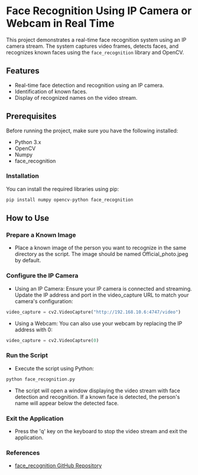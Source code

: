 # Face Recognition Using IP Camera or Webcam in Real Time

This project demonstrates a real-time face recognition system using an IP camera stream. The system captures video frames, detects faces, and recognizes known faces using the `face_recognition` library and OpenCV.

## Features

- Real-time face detection and recognition using an IP camera.
- Identification of known faces.
- Display of recognized names on the video stream.

## Prerequisites

Before running the project, make sure you have the following installed:

- Python 3.x
- OpenCV
- Numpy
- face_recognition

### Installation

You can install the required libraries using pip:

```bash
pip install numpy opencv-python face_recognition
```
## How to Use
### Prepare a Known Image

- Place a known image of the person you want to recognize in the same directory as the script. The image should be named Official_photo.jpeg by default.
### Configure the IP Camera
- Using an IP Camera:
Ensure your IP camera is connected and streaming. Update the IP address and port in the video_capture URL to match your camera's configuration:
```python
video_capture = cv2.VideoCapture("http://192.168.10.6:4747/video")
```
- Using a Webcam:
You can also use your webcam by replacing the IP address with 0:
```python
video_capture = cv2.VideoCapture(0)
```
### Run the Script
- Execute the script using Python:
```python
python face_recognition.py
```
- The script will open a window displaying the video stream with face detection and recognition. If a known face is detected, the person's name will appear below the detected face.

### Exit the Application
- Press the 'q' key on the keyboard to stop the video stream and exit the application.

### References
- [face_recognition GitHub Repository](https://github.com/ageitgey/face_recognition)
